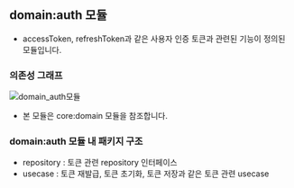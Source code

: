 ## domain:auth 모듈
- accessToken, refreshToken과 같은 사용자 인증 토큰과 관련된 기능이 정의된 모듈입니다.

### 의존성 그래프
![domain_auth모듈](https://github.com/l5x5l/travel_diary/assets/39579912/e53703d7-e51a-4bd3-97e5-df0a4d876de3)
- 본 모듈은 core:domain 모듈을 참조합니다.

### domain:auth 모듈 내 패키지 구조
- repository : 토큰 관련 repository 인터페이스
- usecase : 토큰 재발급, 토큰 초기화, 토큰 저장과 같은 토큰 관련 usecase
